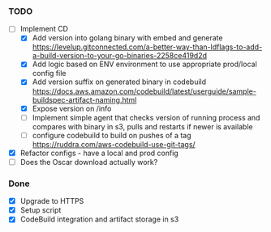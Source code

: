### TODO
* [ ] Implement CD
  * [x] Add version into golang binary with embed and generate https://levelup.gitconnected.com/a-better-way-than-ldflags-to-add-a-build-version-to-your-go-binaries-2258ce419d2d
  * [x] Add logic based on ENV environment to use appropriate prod/local config
    file
  * [x] Add version suffix on generated binary in codebuild https://docs.aws.amazon.com/codebuild/latest/userguide/sample-buildspec-artifact-naming.html
  * [x] Expose version on /info
  * [ ] Implement simple agent that checks version of running process and
    compares with binary in s3, pulls and restarts if newer is available
  * [ ] configure codebuild to build on pushes of a tag https://ruddra.com/aws-codebuild-use-git-tags/
* [x] Refactor configs - have a local and prod config
* [ ] Does the Oscar download actually work?

### Done
* [x] Upgrade to HTTPS
* [x] Setup script
* [x] CodeBuild integration and artifact storage in s3
